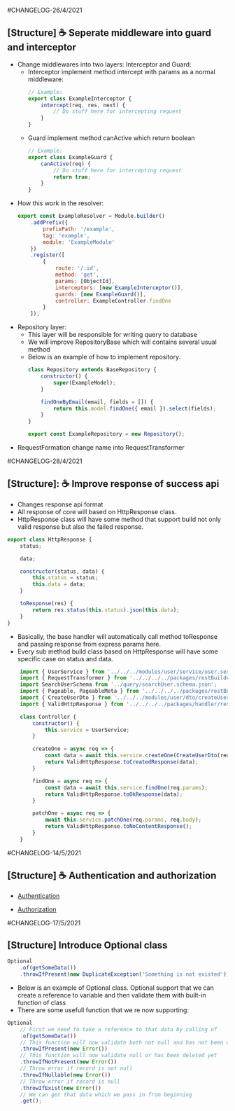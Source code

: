 #CHANGELOG-26/4/2021
## [Structure] ☕ Seperate middleware into guard and interceptor

- Change middlewares into two layers: Interceptor and Guard:
    - Interceptor implement method intercept with params as a normal middleware:
      ```javascript
      // Example:
      export class ExampleInterceptor {
          intercept(req, res, next) {
              // Do stuff here for intercepting request
          }
      }
      ```
    - Guard implement method canActive which return boolean
      ```javascript
      // Example:
      export class ExampleGuard {
          canActive(req) {
              // Do stuff here for intercepting request
              return true;
          }
      }
      ```
- How this work in the resolver:
    ```javascript
    export const ExampleResolver = Module.builder()
        .addPrefix({
            prefixPath: '/example',
            tag: 'example',
            module: 'ExampleModule'
        })
        .register([
            {
                route: '/:id',
                method: 'get',
                params: [ObjectId],
                interceptors: [new ExampleInterceptor()],
                guards: [new ExampleGuard()],
                controller: ExampleController.findOne
            }
        ]);

    ```
- Repository layer:
  - This layer will be responsible for writing query to database
  - We will improve RepositoryBase which will contains several usual method
  - Below is an example of how to implement repository.
    ```javascript
    class Repository extends BaseRepository {
        constructor() {
            super(ExampleModel);
        }

        findOneByEmail(email, fields = []) {
            return this.model.findOne({ email }).select(fields);
        }
    }

    export const ExampleRepository = new Repository();

    ```
- RequestFormation change name into RequestTransformer

#CHANGELOG-28/4/2021
## [Structure]: ☕ Improve response of success api

- Changes response api format
- All response of core will based on HttpResponse class.
- HttpResponse class will have some method that support build
not only valid response but also the failed response.
```javascript
export class HttpResponse {
    status;

    data;

    constructor(status, data) {
        this.status = status;
        this.data = data;
    }

    toResponse(res) {
        return res.status(this.status).json(this.data);
    }
}
```
- Basically, the base handler will automatically call method toResponse and
passing response from express params here.
- Every sub method build class based on HttpResponse
will have some specific case on status and data.
```javascript
    import { UserService } from '../../../modules/user/service/user.service';
    import { RequestTransformer } from '../../../../packages/restBuilder/core/requestTransformer';
    import SearchUserSchema from '../query/searchUser.schema.json';
    import { Pageable, PageableMeta } from '../../../../packages/restBuilder/core/pageable';
    import { CreateUserDto } from '../../../modules/user/dto/createUser.dto';
    import { ValidHttpResponse } from '../../../../packages/handler/response/validHttp.response';

    class Controller {
        constructor() {
            this.service = UserService;
        }

        createOne = async req => {
            const data = await this.service.createOne(CreateUserDto(req.body));
            return ValidHttpResponse.toCreatedResponse(data);
        }

        findOne = async req => {
            const data = await this.service.findOne(req.params);
            return ValidHttpResponse.toOkResponse(data);
        }

        patchOne = async req => {
            await this.service.patchOne(req.params, req.body);
            return ValidHttpResponse.toNoContentResponse();
        }
    }
```

#CHANGELOG-14/5/2021

## [Structure] ☕ Authentication and authorization

- [Authentication](./src/packages/authModel/module/authentication/README.md)

- [Authorization](./src/packages/authModel/module/authorization/README.md)

#CHANGELOG-17/5/2021
## [Structure] Introduce Optional class
```javascript
Optional
    .of(getSomeData())
    .throwIfPresent(new DuplicateException('Something is not existed'));
```
- Below is an example of Optional class. Optional support that we can create a reference to variable and then validate them with built-in function of class
- There are some usefull function that we re now supporting:
```javascript
Optional
    // First we need to take a reference to that data by calling of
    .of(getSomeData())
    // This function will now validate both not null and has not been deleted yet
    .throwIfPresent(new Error())
    // This function will now validate null or has been deleted yet
    .throwIfNotPresent(new Error())
    // Throw error if record is not null
    .throwIfNullable(new Error())
    // Throw error if record is null
    .throwIfExist(new Error())
    // We can get that data which we pass in from beginning
    .get();
```